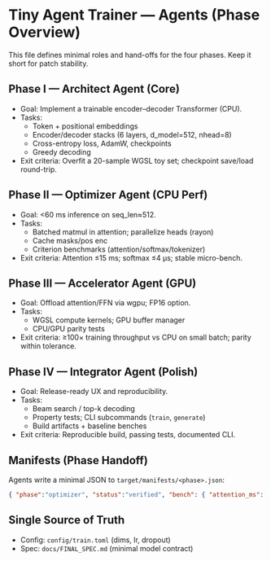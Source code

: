 # Tiny Agent Trainer — Agents (Phase Overview)

This file defines minimal roles and hand-offs for the four phases. Keep it short for patch stability.

## Phase I — Architect Agent (Core)
- Goal: Implement a trainable encoder–decoder Transformer (CPU).
- Tasks:
  - Token + positional embeddings
  - Encoder/decoder stacks (6 layers, d_model=512, nhead=8)
  - Cross-entropy loss, AdamW, checkpoints
  - Greedy decoding
- Exit criteria: Overfit a 20-sample WGSL toy set; checkpoint save/load round-trip.

## Phase II — Optimizer Agent (CPU Perf)
- Goal: <60 ms inference on seq_len≈512.
- Tasks:
  - Batched matmul in attention; parallelize heads (rayon)
  - Cache masks/pos enc
  - Criterion benchmarks (attention/softmax/tokenizer)
- Exit criteria: Attention ≤15 ms; softmax ≤4 µs; stable micro-bench.

## Phase III — Accelerator Agent (GPU)
- Goal: Offload attention/FFN via wgpu; FP16 option.
- Tasks:
  - WGSL compute kernels; GPU buffer manager
  - CPU/GPU parity tests
- Exit criteria: ≥100× training throughput vs CPU on small batch; parity within tolerance.

## Phase IV — Integrator Agent (Polish)
- Goal: Release-ready UX and reproducibility.
- Tasks:
  - Beam search / top-k decoding
  - Property tests; CLI subcommands (`train`, `generate`)
  - Build artifacts + baseline benches
- Exit criteria: Reproducible build, passing tests, documented CLI.

## Manifests (Phase Handoff)
Agents write a minimal JSON to `target/manifests/<phase>.json`:
```json
{ "phase":"optimizer", "status":"verified", "bench": { "attention_ms": 12.4 } }
```

## Single Source of Truth
- Config: `config/train.toml` (dims, lr, dropout)
- Spec: `docs/FINAL_SPEC.md` (minimal model contract)
